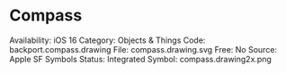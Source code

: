 # Compass

Availability: iOS 16
Category: Objects & Things
Code: backport.compass.drawing
File: compass.drawing.svg
Free: No
Source: Apple SF Symbols
Status: Integrated
Symbol: compass.drawing2x.png